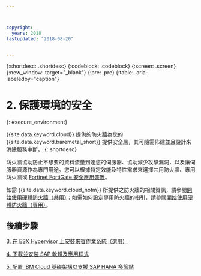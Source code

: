 ```yaml
---



copyright:
  years: 2018
lastupdated: "2018-08-20"


---
```


{:shortdesc: .shortdesc}
{:codeblock: .codeblock}
{:screen: .screen}
{:new_window: target="_blank"}
{:pre: .pre}
{:table: .aria-labeledby="caption"}

# 2. 保護環境的安全
{: #secure_environment}

{{site.data.keyword.cloud}} 提供的防火牆為您的 {{site.data.keyword.baremetal_short}} 提供安全層，其可隨需佈建並且設計來消除服務中斷。
{: shortdesc}

防火牆協助防止不想要的資料流量到達您的伺服器、協助減少攻擊漏洞，以及讓伺服器資源作為專門用途。您可以根據特定效能及特性需求來選擇共用防火牆、專用防火牆或 [Fortinet FortiGate 安全應用裝置](https://console.bluemix.net/docs/infrastructure/fortigate-10g/getting-started.html#getting-started-with-fortigate-security-appliance-10gbs)。

如需 {{site.data.keyword.cloud_notm}} 所提供之防火牆的相關資訊，請參閱[開始使用硬體防火牆（共用）](https://console.bluemix.net/docs/infrastructure/hardware-firewall-shared/getting-started.html#getting-started)；如需如何設定專用防火牆的指引，請參閱[開始使用硬體防火牆（專用）](https://console.bluemix.net/docs/infrastructure/hardware-firewall-dedicated/getting-started.html#getting-started)。

## 後續步驟

  [3. 在 ESX Hypervisor 上安裝來賓作業系統（選用）](/docs/infrastructure/sap-hana/hana-installing-guest-operating-system-VMware-deployments.html)

  [4. 下載並安裝 SAP 軟體及應用程式](/docs/infrastructure/sap-hana/hana-installing-SAP-landscape.html)

  [5. 配置 IBM Cloud 基礎架構以支援 SAP HANA 多節點](/docs/infrastructure/sap-hana/hana-multi-node.html)
